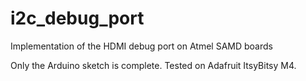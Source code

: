 # i2c_debug_port
Implementation of the HDMI debug port on Atmel SAMD boards

Only the Arduino sketch is complete. Tested on Adafruit ItsyBitsy M4.
